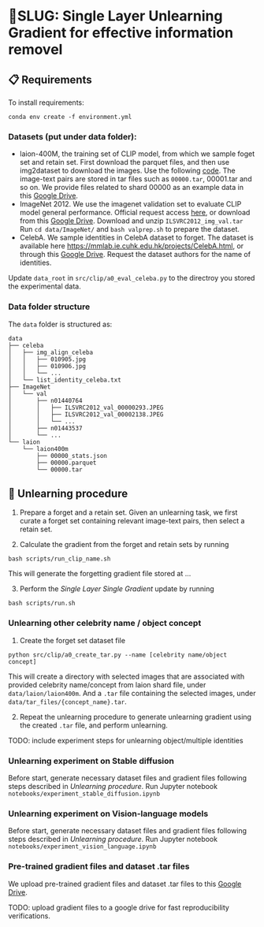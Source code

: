 # 🐛SLUG: Single Layer Unlearning Gradient for effective information removel

## 📋 Requirements

To install requirements:

```setup
conda env create -f environment.yml
```


### Datasets (put under data folder):
- laion-400M, the training set of CLIP model, from which we sample foget set and retain set. First download the parquet files, and then use img2dataset to download the images. Use the following [code](https://github.com/rom1504/img2dataset/blob/main/dataset_examples/laion400m.md). The image-text pairs are stored in tar files such as `00000.tar`, 00001.tar and so on. We provide files related to shard 00000 as an example data in this [Google Drive](https://drive.google.com/drive/folders/1K8DCnw3B56hUcxF-8SYWYo-AY1uLAWC1?usp=sharing).
- ImageNet 2012. We use the imagenet validation set to evaluate CLIP model general performance. Official request access [here](https://www.image-net.org/download.php), or download from this [Google Drive](https://drive.google.com/drive/folders/1K8DCnw3B56hUcxF-8SYWYo-AY1uLAWC1?usp=sharing).  Download and unzip `ILSVRC2012_img_val.tar` Run `cd data/ImageNet/` and `bash valprep.sh` to prepare the dataset.
- CelebA. We sample identities in CelebA dataset to forget. The dataset is available here https://mmlab.ie.cuhk.edu.hk/projects/CelebA.html, or through this [Google Drive](https://drive.usercontent.google.com/download?id=0B7EVK8r0v71pZjFTYXZWM3FlRnM&authuser=0). Request the dataset authors for the name of identities.

Update `data_root` in `src/clip/a0_eval_celeba.py` to the directroy you stored the experimental data.

### Data folder structure

The `data` folder is structured as:
```text
data
├── celeba
│   ├── img_align_celeba
│   │   ├── 010905.jpg
│   │   ├── 010906.jpg
│   │   └── ...
│   └── list_identity_celeba.txt
├── ImageNet
│   └── val
│       ├── n01440764
│       │   ├── ILSVRC2012_val_00000293.JPEG
│       │   ├── ILSVRC2012_val_00002138.JPEG
│       │   └── ...
│       ├── n01443537
│       └── ...
└── laion
    └── laion400m
        ├── 00000_stats.json
        ├── 00000.parquet
        └── 00000.tar
```


## 📝 Unlearning procedure

1. Prepare a forget and a retain set. Given an unlearning task, we first curate a forget set containing relevant image-text pairs, then select a retain set.

2. Calculate the gradient from the forget and retain sets by running
```setup
bash scripts/run_clip_name.sh
```
This will generate the forgetting gradient file stored at ...

3. Perform the _Single Layer Single Gradient_ update by running
```setup
bash scripts/run.sh
```

### Unlearning other celebrity name / object concept
1. Create the forget set dataset file
```setup
python src/clip/a0_create_tar.py --name [celebrity name/object concept]
```
This will create a directory with selected images that are associated with provided celebrity name/concept from laion shard file, under `data/laion/laion400m`.
And a `.tar` file containing the selected images, under `data/tar_files/{concept_name}.tar`.

2. Repeat the unlearning procedure to generate unlearning gradient using the created `.tar` file, and perform unlearning.

TODO: include experiment steps for unlearning object/multiple identities

### Unlearning experiment on Stable diffusion
Before start, generate necessary dataset files and gradient files following steps described in _Unlearning procedure_.
Run Jupyter notebook `notebooks/experiment_stable_diffusion.ipynb`

### Unlearning experiment on Vision-language models
Before start, generate necessary dataset files and gradient files following steps described in _Unlearning procedure_.
Run Jupyter notebook `notebooks/experiment_vision_language.ipynb`

### Pre-trained gradient files and dataset .tar files
We upload pre-trained gradient files and dataset .tar files to this [Google Drive](https://drive.google.com/drive/folders/1K8DCnw3B56hUcxF-8SYWYo-AY1uLAWC1?usp=sharing).

TODO: upload gradient files to a google drive for fast reproducibility verifications.
